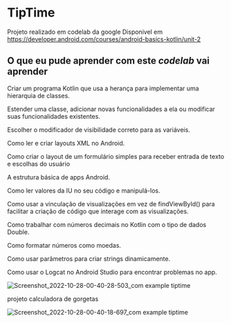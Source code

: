 # TipTime
 Projeto realizado em codelab da google
 Disponivel em 
 https://developer.android.com/courses/android-basics-kotlin/unit-2
 
 ## O que eu pude aprender com este *codelab* vai aprender
 
Criar um programa Kotlin que usa a herança para implementar uma hierarquia de classes.

Estender uma classe, adicionar novas funcionalidades a ela ou modificar suas funcionalidades existentes.

Escolher o modificador de visibilidade correto para as variáveis.

Como ler e criar layouts XML no Android.

Como criar o layout de um formulário simples para receber entrada de texto e escolhas do usuário

A estrutura básica de apps Android.

Como ler valores da IU no seu código e manipulá-los.

Como usar a vinculação de visualizações em vez de findViewById() para facilitar a criação de código que interage com as visualizações. 

Como trabalhar com números decimais no Kotlin com o tipo de dados Double.

Como formatar números como moedas.

Como usar parâmetros para criar strings dinamicamente.

Como usar o Logcat no Android Studio para encontrar problemas no app.

![Screenshot_2022-10-28-00-40-28-503_com example tiptime](https://user-images.githubusercontent.com/71970033/198497412-4267cac0-ca54-455d-881d-fc81ac4482bd.jpg)


projeto calculadora de gorgetas 


![Screenshot_2022-10-28-00-40-18-697_com example tiptime](https://user-images.githubusercontent.com/71970033/198497522-e8278275-5172-47c8-8692-cf447814f5f6.jpg)
